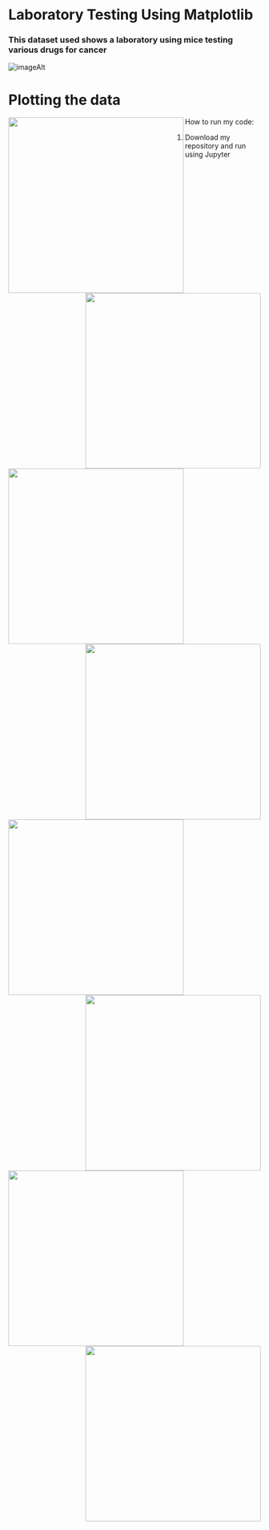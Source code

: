 # Laboratory Testing Using Matplotlib

### This dataset used shows a laboratory using mice testing various drugs for cancer
![imageAlt](https://github.com/dsalisbury1141/Matplotlib-Challenge/blob/master/Plot_Images/Laboratory.jpg)

# Plotting the data
<img align="left" src="https://github.com/dsalisbury1141/Matplotlib-Challenge/blob/master/Plot_Images/BarPlot1.png" width="350">
<img align="right" src="https://github.com/dsalisbury1141/Matplotlib-Challenge/blob/master/Plot_Images/BarPlot2.png" width="350">
<img align="left" src="https://github.com/dsalisbury1141/Matplotlib-Challenge/blob/master/Plot_Images/Mouse%20Pie1.png" width="350">
<img align="right" src="https://github.com/dsalisbury1141/Matplotlib-Challenge/blob/master/Plot_Images/Mouse%20Pie2.png" width="350">
<img align="left" src="https://github.com/dsalisbury1141/Matplotlib-Challenge/blob/master/Plot_Images/Mouse%20Stats%20J119.png" width="350">
<img align="right" src="https://github.com/dsalisbury1141/Matplotlib-Challenge/blob/master/Plot_Images/Scatter1.png" width="350">
<img align="left" src="https://github.com/dsalisbury1141/Matplotlib-Challenge/blob/master/Plot_Images/Scatter2.png" width="350">
<img align="right" src="https://github.com/dsalisbury1141/Matplotlib-Challenge/blob/master/Plot_Images/Final%20Tumor%20Volume%20by%20Drugs.png" width="350">



How to run my code:
1. Download my repository and run using Jupyter
